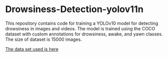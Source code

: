 # Drowsiness-Detection-yolov11n 

This repository contains code for training a YOLOv10 model for detecting drowsiness in images and videos. The model is trained using the COCO dataset with custom annotations for drowsiness, awake, and yawn classes.
The size of dataset is 15000 images.

[The data set used is here](https://www.kaggle.com/datasets/cubeai/drowsiness-detection-for-yolov8)
